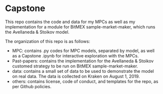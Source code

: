 # Capstone

This repo contains the code and data for my MPCs as well as my implementation for a module for BitMEX sample-market-maker, which runs the Avellaneda & Stoikov model.

The organization of this repo is as follows:

- MPC: contains .py codes for MPC models, separated by model, as well as a Capstone .ipynb for interactive exploration with the MPCs.
- Past-papers: contains the implementation for the Avellaneda & Stoikov customed strategy to be run on BitMEX sample-market-maker.
- data: contains a small set of data to be used to demonstrate the model on real data. The data is collected on Kraken on August 1, 2019.
- others: contains license, code of conduct, and templates for the repo, as per Github policies.
